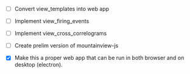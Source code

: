 - [ ] Convert view_templates into web app
- [ ] Implement view_firing_events
- [ ] Implement view_cross_correlograms
- [ ] Create prelim version of mountainview-js

- [X] Make this a proper web app that can be run in both browser and on desktop (electron).

